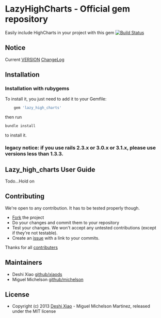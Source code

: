 # LazyHighCharts - Official gem repository

Easily include HighCharts in your project with this gem
[![Build Status](https://secure.travis-ci.org/michelson/lazy_high_charts.png)](http://travis-ci.org/michelson/lazy_high_charts)

## Notice
Current
[VERSION](https://github.com/michelson/lazy_high_charts/blob/master/GEM_VERSION)
[ChangeLog](https://github.com/michelson/lazy_high_charts/blob/master/CHANGELOG.md)

## Installation

### Installation with rubygems

To install it, you just need to add it to your Gemfile:

```ruby
    gem 'lazy_high_charts'
```

then run

```bash
bundle install
```

to install it.

### legacy notice: if you use rails 2.3.x or 3.0.x or 3.1.x, please use versions less than 1.3.3.

##  Lazy_high_charts User Guide

Todo...Hold on

## Contributing

We're open to any contribution. It has to be tested properly though.

* [Fork](http://help.github.com/forking/) the project
* Do your changes and commit them to your repository
* Test your changes. We won't accept any untested contributions (except if they're not testable).
* Create an [issue](https://github.com/michelson/lazy_high_charts/issues) with a link to your commits.

Thanks for all [contributers](https://github.com/michelson/lazy_high_charts/contributors)

## Maintainers
* Deshi Xiao [github/xiaods](https://github.com/xiaods)
* Miguel Michelson [github/michelson](https://github.com/michelson)

## License
* Copyright (c) 2013 [Deshi Xiao](http://xiaods.mit-license.org) - Miguel Michelson Martinez, released under the MIT license
